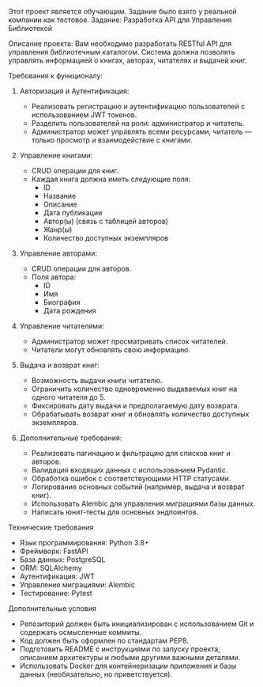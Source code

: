 Этот проект является обучающим. Задание было взято у реальной компании как тестовое.
Задание: Разработка API для Управления Библиотекой

Описание проекта:
Вам необходимо разработать RESTful API для управления библиотечным каталогом. Система должна позволять управлять информацией о книгах, авторах, читателях и выдачей книг.

Требования к функционалу:

1. Авторизация и Аутентификация:
   - Реализовать регистрацию и аутентификацию пользователей с использованием JWT токенов.
   - Разделить пользователей на роли: администратор и читатель.
   - Администратор может управлять всеми ресурсами, читатель — только просмотр и взаимодействие с книгами.

2. Управление книгами:
   - CRUD операции для книг.
   - Каждая книга должна иметь следующие поля:
     - ID
     - Название
     - Описание
     - Дата публикации
     - Автор(ы) (связь с таблицей авторов)
     - Жанр(ы)
     - Количество доступных экземпляров

3. Управление авторами:
   - CRUD операции для авторов.
   - Поля автора:
     - ID
     - Имя
     - Биография
     - Дата рождения

4. Управление читателями:
   - Администратор может просматривать список читателей.
   - Читатели могут обновлять свою информацию. 

5. Выдача и возврат книг:
   - Возможность выдачи книги читателю.
   - Ограничить количество одновременно выдаваемых книг на одного читателя до 5.
   - Фиксировать дату выдачи и предполагаемую дату возврата.
   - Обрабатывать возврат книг и обновлять количество доступных экземпляров.

6. Дополнительные требования:
   - Реализовать пагинацию и фильтрацию для списков книг и авторов.
   - Валидация входящих данных с использованием Pydantic.
   - Обработка ошибок с соответствующими HTTP статусами.
   - Логирование основных событий (например, выдача и возврат книг).
   - Использовать Alembic для управления миграциями базы данных.
   - Написать юнит-тесты для основных эндпоинтов.

Технические требования

- Язык программирования: Python 3.8+
- Фреймворк: FastAPI
- База данных: PostgreSQL
- ORM: SQLAlchemy
- Аутентификация: JWT
- Управление миграциями: Alembic
- Тестирование: Pytest

Дополнительные условия

- Репозиторий должен быть инициализирован с использованием Git и содержать осмысленные коммиты.
- Код должен быть оформлен по стандартам PEP8.
- Подготовить README с инструкциями по запуску проекта, описанием архитектуры и любыми другими важными деталями.
- Использовать Docker для контейнеризации приложения и базы данных (необязательно, но приветствуется).
